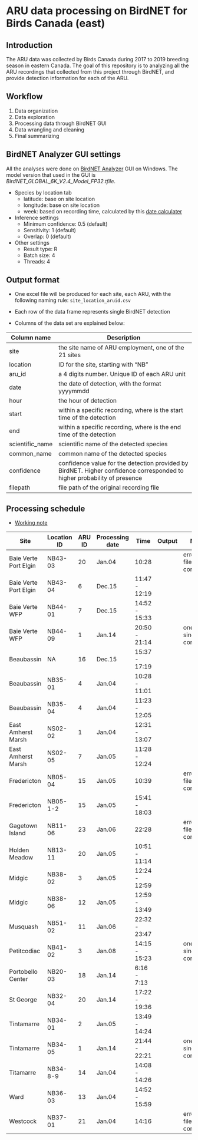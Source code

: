 ARU data processing on BirdNET for Birds Canada (east)
================

## Introduction

The ARU data was collected by Birds Canada during 2017 to 2019 breeding
season in eastern Canada. The goal of this repository is to analyzing
all the ARU recordings that collected from this project through BirdNET,
and provide detection information for each of the ARU.

## Workflow

1.  Data organization
2.  Data exploration
3.  Processing data through BirdNET GUI
4.  Data wrangling and cleaning
5.  Final summarizing

## BirdNET Analyzer GUI settings

All the analyses were done on [BirdNET
Analyzer](https://github.com/kahst/BirdNET-Analyzer) GUI on Windows. The
model version that used in the GUI is
*BirdNET_GLOBAL_6K_V2.4_Model_FP32.tfile*.

- Species by location tab
  - latitude: base on site location
  - longitude: base on site location
  - week: based on recording time, calculated by this [date
    calculater](https://www.timeanddate.com/date/weeknumber.html)
- Inference settings
  - Minimum confidence: 0.5 (default)
  - Sensitivity: 1 (default)
  - Overlap: 0 (default)
- Other settings
  - Result type: R
  - Batch size: 4
  - Threads: 4

## Output format

- One excel file will be produced for each site, each ARU, with the
  following naming rule: `site_location_aruid.csv`

- Each row of the data frame represents single BirdNET detection

- Columns of the data set are explained below:

| Column name     | Description                                                                                                              |
|-----------------|--------------------------------------------------------------------------------------------------------------------------|
| site            | the site name of ARU employment, one of the 21 sites                                                                     |
| location        | ID for the site, starting with “NB”                                                                                      |
| aru_id          | a 4 digits number. Unique ID of each ARU unit                                                                            |
| date            | the date of detection, with the format yyyymmdd                                                                          |
| hour            | the hour of detection                                                                                                    |
| start           | within a specific recording, where is the start time of the detection                                                    |
| end             | within a specific recording, where is the end time of the detection                                                      |
| scientific_name | scientific name of the detected species                                                                                  |
| common_name     | common name of the detected species                                                                                      |
| confidence      | confidence value for the detection provided by BirdNET. Higher confidence corresponded to higher probability of presence |
| filepath        | file path of the original recording file                                                                                 |

## Processing schedule

- [Working note](./docs/working-notes.md)

| Site                  | Location ID | ARU ID | Processing date | Time          | Output | Note                      |
|-----------------------|-------------|--------|-----------------|---------------|--------|---------------------------|
| Baie Verte Port Elgin | NB43-03     | 20     | Jan.04          | 10:28         |        | error - file corrupted    |
| Baie Verte Port Elgin | NB43-04     | 6      | Dec.15          | 11:47 - 12:19 |        |                           |
| Baie Verte WFP        | NB44-01     | 7      | Dec.15          | 14:52 - 15:33 |        |                           |
| Baie Verte WFP        | NB44-09     | 1      | Jan.14          | 20:50 - 21:14 |        | one single file corrupted |
| Beaubassin            | NA          | 16     | Dec.15          | 15:37 - 17:19 |        |                           |
| Beaubassin            | NB35-01     | 4      | Jan.04          | 10:28 - 11:01 |        |                           |
| Beaubassin            | NB35-04     | 4      | Jan.04          | 11:23 - 12:05 |        |                           |
| East Amherst Marsh    | NS02-02     | 1      | Jan.04          | 12:31 - 13:07 |        |                           |
| East Amherst Marsh    | NS02-05     | 7      | Jan.05          | 11:28 - 12:24 |        |                           |
| Fredericton           | NB05-04     | 15     | Jan.05          | 10:39         |        | error - file corrupted    |
| Fredericton           | NB05-1-2    | 15     | Jan.05          | 15:41 - 18:03 |        |                           |
| Gagetown Island       | NB11-06     | 23     | Jan.06          | 22:28         |        | error - file corrupted    |
| Holden Meadow         | NB13-11     | 20     | Jan.05          | 10:51 - 11:14 |        |                           |
| Midgic                | NB38-02     | 3      | Jan.05          | 12:24 - 12:59 |        |                           |
| Midgic                | NB38-06     | 12     | Jan.05          | 12:59 - 13:49 |        |                           |
| Musquash              | NB51-02     | 11     | Jan.06          | 22:32 - 23:47 |        |                           |
| Petitcodiac           | NB41-02     | 3      | Jan.08          | 14:15 - 15:23 |        | one single file corrupted |
| Portobello Center     | NB20-03     | 18     | Jan.14          | 6:16 - 7:13   |        |                           |
| St George             | NB32-04     | 20     | Jan.14          | 17:22 - 19:36 |        |                           |
| Tintamarre            | NB34-01     | 2      | Jan.05          | 13:49 - 14:24 |        |                           |
| Tintamarre            | NB34-05     | 1      | Jan.14          | 21:44 - 22:21 |        | one single file corrupted |
| Titamarre             | NB34-8-9    | 14     | Jan.04          | 14:08 - 14:26 |        |                           |
| Ward                  | NB36-03     | 13     | Jan.04          | 14:52 - 15:59 |        |                           |
| Westcock              | NB37-01     | 21     | Jan.04          | 14:16         |        | error - file corrupted    |
